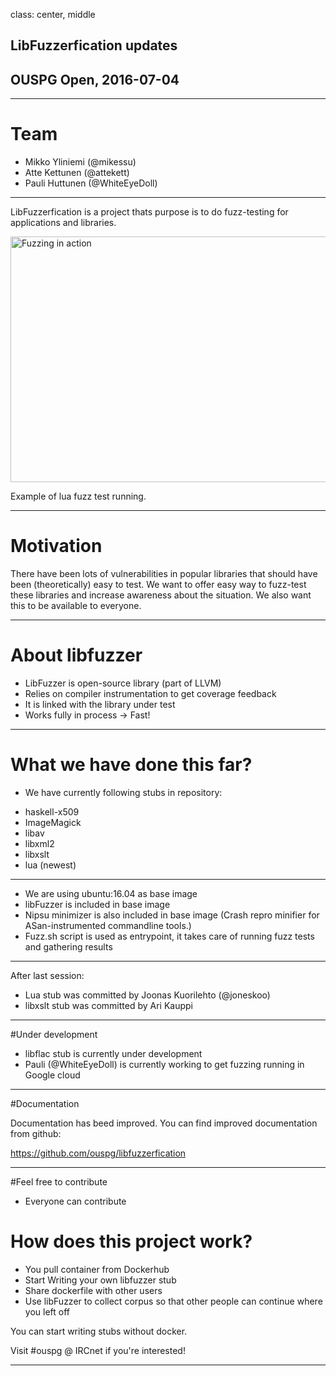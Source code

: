 class: center, middle

## LibFuzzerfication updates
## OUSPG Open, 2016-07-04

---

# Team

* Mikko Yliniemi (@mikessu)
* Atte Kettunen (@attekett)
* Pauli Huttunen (@WhiteEyeDoll)

---

LibFuzzerfication is a project thats purpose is to do fuzz-testing for applications and libraries.

<img src="https://raw.githubusercontent.com/ouspg/libfuzzerfication/master/pictures/fuzzing_lua.gif" width="716" height="393" alt="Fuzzing in action">

Example of lua fuzz test running.

---
# Motivation
There have been lots of vulnerabilities in popular libraries that should have been (theoretically) easy to test. We want to offer easy way to fuzz-test these libraries and increase awareness about the situation. We also want this to be available to everyone.

---

# About libfuzzer
* LibFuzzer is open-source library (part of LLVM)
* Relies on compiler instrumentation to get coverage feedback
* It is linked with the library under test
* Works fully in process -> Fast!

---

# What we have done this far?

* We have currently following stubs in repository:
- haskell-x509
- ImageMagick
- libav
- libxml2
- libxslt
- lua (newest)

---

* We are using ubuntu:16.04 as base image
* libFuzzer is included in base image
* Nipsu minimizer is also included in base image (Crash repro minifier for ASan-instrumented commandline tools.)
* Fuzz.sh script is used as entrypoint, it takes care of running fuzz tests and gathering results

---
After last session:

* Lua stub was committed by Joonas Kuorilehto (@joneskoo)
* libxslt stub was committed by  Ari Kauppi

---
#Under development
- libflac stub is currently under development
- Pauli (@WhiteEyeDoll) is currently working to get fuzzing running in Google cloud
---

#Documentation

Documentation has beed improved. You can find improved documentation from github:

https://github.com/ouspg/libfuzzerfication

---


#Feel free to contribute
* Everyone can contribute

# How does this project work?
* You pull container from Dockerhub
* Start Writing your own libfuzzer stub
* Share dockerfile with other users
* Use libFuzzer to collect corpus so that other people can continue where you left off

You can start writing stubs without docker.

Visit #ouspg @ IRCnet if you're interested!

---
